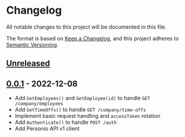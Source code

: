 # Changelog

All notable changes to this project will be documented in this file.

The format is based on [Keep a Changelog](https://keepachangelog.com/en/1.0.0/),
and this project adheres to [Semantic Versioning](https://semver.org/spec/v2.0.0.html).



## [Unreleased]

## [0.0.1] - 2022-12-08

- Add `GetEmployees()` and `GetEmployee(id)` to handle `GET /company/employees`
- Add `GetTimeOffs()` to handle `GET /company/time-offs`
- Implement basic request handling and `accessToken` rotation
- Add `Authenticate()` to handle `POST /auth`
- Add Personio API v1 client

[Unreleased]: https://github.com/giantswarm/personio-go/compare/v0.0.1...HEAD
[0.0.1]: https://github.com/giantswarm/personio-go/releases/tag/v0.0.1

